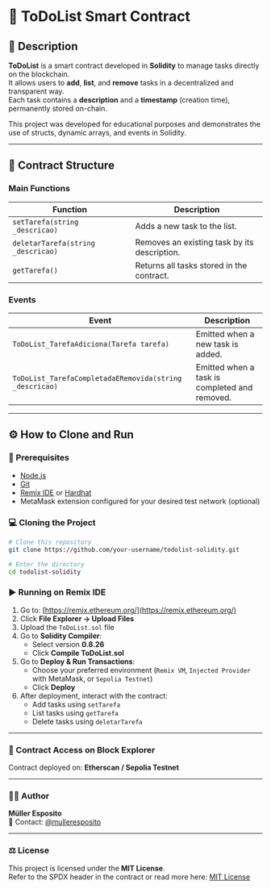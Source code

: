 # 📝 ToDoList Smart Contract

## 📖 Description

**ToDoList** is a smart contract developed in **Solidity** to manage tasks directly on the blockchain.  
It allows users to **add**, **list**, and **remove** tasks in a decentralized and transparent way.  
Each task contains a **description** and a **timestamp** (creation time), permanently stored on-chain.

This project was developed for educational purposes and demonstrates the use of structs, dynamic arrays, and events in Solidity.

---

## 🧱 Contract Structure

### Main Functions

| Function | Description |
|-----------|--------------|
| `setTarefa(string _descricao)` | Adds a new task to the list. |
| `deletarTarefa(string _descricao)` | Removes an existing task by its description. |
| `getTarefa()` | Returns all tasks stored in the contract. |

### Events

| Event | Description |
|--------|--------------|
| `ToDoList_TarefaAdiciona(Tarefa tarefa)` | Emitted when a new task is added. |
| `ToDoList_TarefaCompletadaERemovida(string _descricao)` | Emitted when a task is completed and removed. |

---

## ⚙️ How to Clone and Run

### 🔧 Prerequisites

- [Node.js](https://nodejs.org/)
- [Git](https://git-scm.com/)
- [Remix IDE](https://remix.ethereum.org/) or [Hardhat](https://hardhat.org/)
- MetaMask extension configured for your desired test network (optional)

### 💻 Cloning the Project

```bash
# Clone this repository
git clone https://github.com/your-username/todolist-solidity.git

# Enter the directory
cd todolist-solidity
```

### ▶️ Running on Remix IDE

1. Go to: [https://remix.ethereum.org/](https://remix.ethereum.org/)
2. Click **File Explorer → Upload Files**
3. Upload the `ToDoList.sol` file  
4. Go to **Solidity Compiler**:
   - Select version **0.8.26**
   - Click **Compile ToDoList.sol**
5. Go to **Deploy & Run Transactions**:
   - Choose your preferred environment (`Remix VM`, `Injected Provider` with MetaMask, or `Sepolia Testnet`)
   - Click **Deploy**
6. After deployment, interact with the contract:
   - Add tasks using `setTarefa`
   - List tasks using `getTarefa`
   - Delete tasks using `deletarTarefa`

---

### 🔗 Contract Access on Block Explorer

Contract deployed on: **Etherscan / Sepolia Testnet**

---

### 👨‍💻 Author

**Müller Esposito**  
📧 Contact: [@mulleresposito](https://github.com/mulleresposito)

---

### ⚖️ License

This project is licensed under the **MIT License**.  
Refer to the SPDX header in the contract or read more here: [MIT License](https://opensource.org/licenses/MIT)
